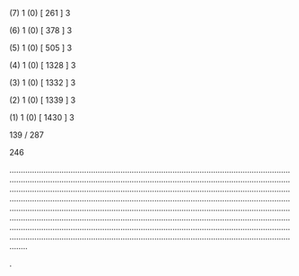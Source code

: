 (7) 1 (0) [ 261 ] 3 


(6) 1 (0) [ 378 ] 3 


(5) 1 (0) [ 505 ] 3 


(4) 1 (0) [ 1328 ] 3 


(3) 1 (0) [ 1332 ] 3 


(2) 1 (0) [ 1339 ] 3 


(1) 1 (0) [ 1430 ] 3 


139 / 287 


246 


........................................................................................................................................................................................................................................................................................................................................................................................................................................................................................................................................................................................................................................................................................................................................................................................................................................................................................................................................................................................................................................ 


 


. 

